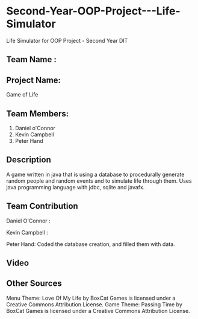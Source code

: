 # Second-Year-OOP-Project---Life-Simulator
Life Simulator for OOP Project - Second Year DIT

Team Name :
-----------

Project Name: 
------------
Game of Life

Team Members:
-------------
1) Daniel o'Connor
2) Kevin Campbell
3) Peter Hand

Description
-----------
A game written in java that is using a database to procedurally 
generate random people and random events and to simulate life through them. 
Uses java programming language with jdbc, sqlite and javafx.

Team Contribution
-----------------
Daniel O'Connor :

Kevin Campbell :

Peter Hand:
Coded the database creation, and filled them with data. 

Video
------

Other Sources
-------------
Menu Theme:
Love Of My Life by BoxCat Games is licensed under a Creative Commons Attribution License. 
Game Theme:
Passing Time by BoxCat Games is licensed under a Creative Commons Attribution License.
